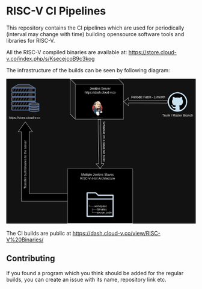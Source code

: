 # RISC-V CI Pipelines
This repository contains the CI pipelines which are used for periodically (interval may change with time) building opensource software tools and libraries for RISC-V.

All the RISC-V compiled binaries are available at: https://store.cloud-v.co/index.php/s/KsecejcoB9c3kog

The infrastructure of the builds can be seen by following diagram:

![RISC-V CI pipeline infrastructure](./assets/riscv_ci_pipelines.png)

The CI builds are public at https://dash.cloud-v.co/view/RISC-V%20Binaries/

## Contributing

If you found a program which you think should be added for the regular builds, you can create an issue with its name, repository link etc.
